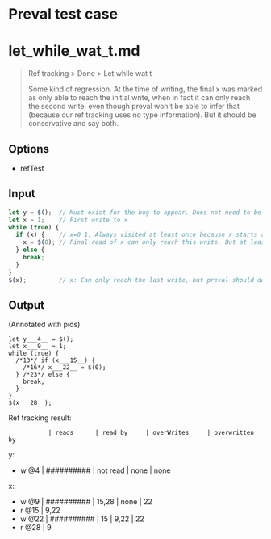 # Preval test case

# let_while_wat_t.md

> Ref tracking > Done > Let while wat t
>
> Some kind of regression. At the time of writing, the final x was marked as only able
> to reach the initial write, when in fact it can only reach the second write, even
> though preval won't be able to infer that (because our ref tracking uses no type
> information). But it should be conservative and say both.

## Options

- refTest

## Input

`````js filename=intro
let y = $();  // Must exist for the bug to appear. Does not need to be referenced.
let x = 1;    // First write to x
while (true) {
  if (x) {    // x=0 1. Always visited at least once because x starts as true.
    x = $(0); // Final read of x can only reach this write. But at least "also" reach this one.
  } else {
    break;
  }
}
$(x);         // x: Can only reach the last write, but preval should detect at least both writes
`````

## Output

(Annotated with pids)

`````filename=intro
let y___4__ = $();
let x___9__ = 1;
while (true) {
  /*13*/ if (x___15__) {
    /*16*/ x___22__ = $(0);
  } /*23*/ else {
    break;
  }
}
$(x___28__);
`````

Ref tracking result:

               | reads      | read by     | overWrites     | overwritten by
y:
  - w @4       | ########## | not read    | none           | none

x:
  - w @9       | ########## | 15,28       | none           | 22
  - r @15      | 9,22
  - w @22      | ########## | 15          | 9,22           | 22
  - r @28      | 9

